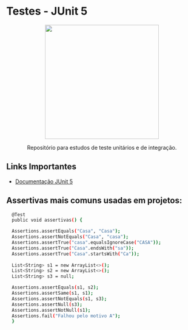 
# Testes - JUnit 5

<div align="center">
<img src="https://github.com/tatiramoos/estudos-junit/assets/106891550/559fe3b1-00d9-41cf-8971-ebf1253bf142" width="300px" />
</div>

<p align="center">
Repositório para estudos de teste unitários e de integração.
</p>

## Links Importantes

- [Documentação JUnit 5](https://junit.org/junit5/docs/current/user-guide/)


## Assertivas mais comuns usadas em projetos:


```bash
  @Test
  public void assertivas() {

  Assertions.assertEquals("Casa", "Casa");
  Assertions.assertNotEquals("Casa", "casa");
  Assertions.assertTrue("casa".equalsIgnoreCase("CASA"));
  Assertions.assertTrue("Casa".endsWith("sa"));
  Assertions.assertTrue("Casa".startsWith("Ca"));
  
  List<String> s1 = new ArrayList<>();
  List<String> s2 = new ArrayList<>();
  List<String> s3 = null;

  Assertions.assertEquals(s1, s2);
  Assertions.assertSame(s1, s1);
  Assertions.assertNotEquals(s1, s3);
  Assertions.assertNull(s3);
  Assertions.assertNotNull(s1);
  Assertions.fail("Falhou pelo motivo A");
  }
```
    
